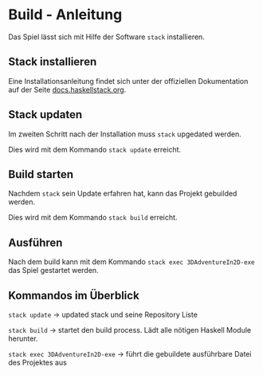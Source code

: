 # Build - Anleitung

Das Spiel lässt sich mit Hilfe der Software ```stack``` installieren.

## Stack installieren

Eine Installationsanleitung findet sich unter der offiziellen Dokumentation auf der Seite [docs.haskellstack.org](https://docs.haskellstack.org/en/stable/README/).

## Stack updaten

Im zweiten Schritt nach der Installation muss ```stack``` upgedated werden.

Dies wird  mit dem Kommando ```stack update``` erreicht.

## Build starten

Nachdem ```stack``` sein Update erfahren hat, kann das Projekt gebuilded werden.

Dies wird mit dem Kommando ```stack build``` erreicht.

## Ausführen

Nach dem build kann mit dem Kommando ```stack exec 3DAdventureIn2D-exe``` das Spiel gestartet werden.



## Kommandos im Überblick

```stack update``` $\longrightarrow$ updated stack und seine Repository Liste

```stack build``` $\longrightarrow$ startet den build process. Lädt alle nötigen Haskell Module herunter.

```stack exec 3DAdventureIn2D-exe``` $\longrightarrow$ führt die gebuildete ausführbare Datei des Projektes aus



